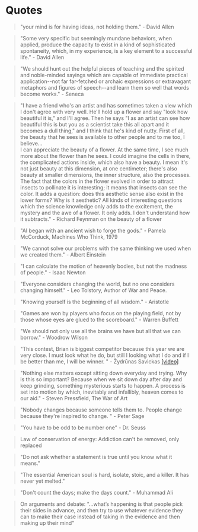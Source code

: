 # Quotes

> "your mind is for having ideas, not holding them." - David Allen

> "Some very specific but seemingly mundane behaviors, when applied, produce the capacity to exist in a kind of sophisticated spontaneity, which, in my experience, is a key element to a successful life." - David Allen

> "We should hunt out the helpful pieces of teaching and the spirited and noble-minded sayings which are capable of immediate practical application--not far far-fetched or archaic expressions or extravagant metaphors and figures of speech--and learn them so well that words become works." - Seneca

> "I have a friend who's an artist and has sometimes taken a view which I don't agree with very well. He'll hold up a flower and say "look how beautiful it is," and I'll agree. Then he says "I as an artist can see how beautiful this is but you as a scientist take this all apart and it becomes a dull thing," and I think that he's kind of nutty. First of all, the beauty that he sees is available to other people and to me too, I believe...\
> I can appreciate the beauty of a flower. At the same time, I see much more about the flower than he sees. I could imagine the cells in there, the complicated actions inside, which also have a beauty. I mean it's not just beauty at this dimension, at one centimeter; there's also beauty at smaller dimensions, the inner structure, also the processes. The fact that the colors in the flower evolved in order to attract insects to pollinate it is interesting; it means that insects can see the color. It adds a question: does this aesthetic sense also exist in the lower forms? Why is it aesthetic? All kinds of interesting questions which the science knowledge only adds to the excitement, the mystery and the awe of a flower. It only adds. I don't understand how it subtracts." - Richard Feynman on the beauty of a flower

> "AI began with an ancient wish to forge the gods." - Pamela McCorduck, Machines Who Think, 1979

> "We cannot solve our problems with the same thinking we used when we created them." - Albert Einstein

> "I can calculate the motion of heavenly bodies, but not the madness of people." - Isaac Newton

> "Everyone considers changing the world, but no one considers changing himself." - Leo Tolstory, Author of War and Peace.

> "Knowing yourself is the beginning of all wisdom." - Aristotle

> "Games are won by players who focus on the playing field, not by those whose eyes are glued to the scoreboard." - Warren Buffett

> "We should not only use all the brains we have but all that we can borrow." - Woodrow Wilson

> "This contest, Brian is biggest competitor because this year we are very close. I must look what he do, but still I looking what I do and if I be better than me, I will be winner. " - Žydrūnas Savickas [[video]](https://youtu.be/gAVZU94zLkU?t=3875)

> "Nothing else matters except sitting down everyday and trying. Why is this so important? Because when we sit down day after day and keep grinding, something mysterious starts to happen. A process is set into motion by which, inevitably and infallibly, heaven comes to our aid." - Steven Pressfield, The War of Art

> "Nobody changes because someone tells them to. People change because they're inspired to change. " - Peter Sage

> "You have to be odd to be number one" - Dr. Seuss

> Law of conservation of energy: Addiction can't be removed, only replaced

> "Do not ask whether a statement is true until you know what it means."

> "The essential American soul is hard, isolate, stoic, and a killer.  It has never yet melted."

> "Don't count the days; make the days count." - Muhammad Ali

> On arguments and debate: "...what’s happening is that people pick their sides
> in advance, and then try to use whatever evidence they can to make their case
> instead of taking in the evidence and then making up their mind"
